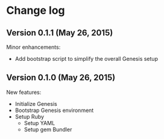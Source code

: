 # Change log

## Version 0.1.1 (May 26, 2015)

Minor enhancements:
  * Add bootstrap script to simplify the overall Genesis setup

## Version 0.1.0 (May 26, 2015)

New features:
  * Initialize Genesis
  * Bootstrap Genesis environment
  * Setup Ruby
    * Setup YAML
    * Setup gem Bundler